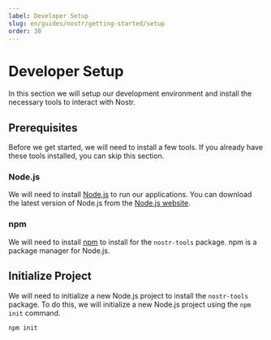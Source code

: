 ```yaml
---
label: Developer Setup
slug: en/guides/nostr/getting-started/setup
order: 30
---
```


# Developer Setup

In this section we will setup our development environment and install the necessary tools to interact with Nostr. 

## Prerequisites

Before we get started, we will need to install a few tools. If you already have these tools installed, you can skip this section.

### Node.js

We will need to install [Node.js](https://nodejs.org/en/) to run our applications. You can download the latest version of Node.js from the [Node.js website](https://nodejs.org/en/).

### npm

We will need to install [npm](https://www.npmjs.com/) to install for the `nostr-tools` package. npm is a package manager for Node.js.


## Initialize Project

We will need to initialize a new Node.js project to install the `nostr-tools` package. To do this, we will initialize a new Node.js project using the `npm init` command.

```bash
npm init
```
